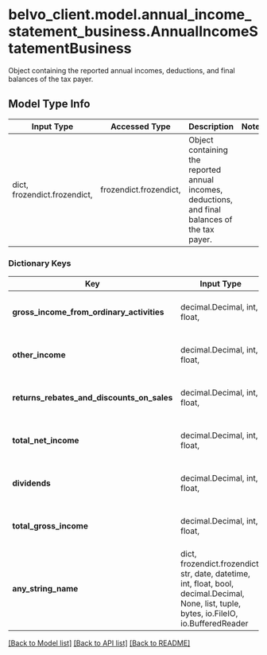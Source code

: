 # belvo_client.model.annual_income_statement_business.AnnualIncomeStatementBusiness

Object containing the reported annual incomes, deductions, and final balances of the tax payer.

## Model Type Info
Input Type | Accessed Type | Description | Notes
------------ | ------------- | ------------- | -------------
dict, frozendict.frozendict,  | frozendict.frozendict,  | Object containing the reported annual incomes, deductions, and final balances of the tax payer. | 

### Dictionary Keys
Key | Input Type | Accessed Type | Description | Notes
------------ | ------------- | ------------- | ------------- | -------------
**gross_income_from_ordinary_activities** | decimal.Decimal, int, float,  | decimal.Decimal,  | Total gross income that the company generated from their main economic activity. | value must be a 32 bit float
**other_income** | decimal.Decimal, int, float,  | decimal.Decimal,  | Total income that the company generated from activities not associated with their main economic activity. | value must be a 32 bit float
**returns_rebates_and_discounts_on_sales** | decimal.Decimal, int, float,  | decimal.Decimal,  | Total value of cancelled orders, corrected invoices, or similar, that can be discounted from the &#x60;total_gross_income&#x60;. | value must be a 32 bit float
**total_net_income** | decimal.Decimal, int, float,  | decimal.Decimal,  | Total net income of the company, taking into account &#x60;returns_rebates_and_discounts_on_sales&#x60;. | value must be a 32 bit float
**dividends** | decimal.Decimal, int, float,  | decimal.Decimal,  | Total income that the company generated from dividends. | value must be a 32 bit float
**total_gross_income** | decimal.Decimal, int, float,  | decimal.Decimal,  | Total gross income the company generated. | value must be a 32 bit float
**any_string_name** | dict, frozendict.frozendict, str, date, datetime, int, float, bool, decimal.Decimal, None, list, tuple, bytes, io.FileIO, io.BufferedReader | frozendict.frozendict, str, BoolClass, decimal.Decimal, NoneClass, tuple, bytes, FileIO | any string name can be used but the value must be the correct type | [optional]

[[Back to Model list]](../../README.md#documentation-for-models) [[Back to API list]](../../README.md#documentation-for-api-endpoints) [[Back to README]](../../README.md)


